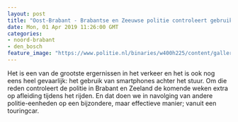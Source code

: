 ```yaml
---
layout: post
title: "Oost-Brabant - Brabantse en Zeeuwse politie controleert gebruik smartphone vanuit touringcar"
date: Mon, 01 Apr 2019 11:26:00 GMT
categories: 
- noord-brabant 
- den_bosch 
feature_image: "https://www.politie.nl/binaries/w400h225/content/gallery/politie/nieuws/2019/april/09-ob/touringcar.jpg"
---
```


Het is een van de grootste ergernissen in het verkeer en het is ook nog eens heel gevaarlijk: het gebruik van smartphones achter het stuur. Om die reden controleert de politie in Brabant en Zeeland de komende weken extra op afleiding tijdens het rijden. En dat doen we in navolging van andere politie-eenheden op een bijzondere, maar effectieve manier; vanuit een touringcar.
